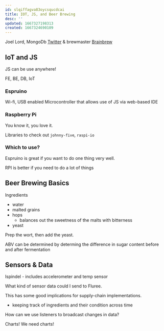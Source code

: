```yaml
---
id: slqiffagva83oycsqucdcai
title: IOT, JS, and Beer Brewing
desc: ''
updated: 1667327198313
created: 1667324690109
---
```


Joel Lord, MongoDb [Twitter](https://twitter.com/joel_lord) & brewmaster [Brainbrew](https://brainbrew.ca)

## IoT and JS

JS can be use anywhere!

FE, BE, DB, IoT

### Espruino

Wi-fi, USB enabled Microcontroller that allows use of JS via web-based IDE

### Raspberry Pi

You know it, you love it.

Libraries to check out `johnny-five`, `raspi-io`

### Which to use?

Espruino is great if you want to do one thing very well.

RPI is better if you need to do a lot of things

## Beer Brewing Basics

Ingredients
- water
- malted grains
- hops
  - balances out the sweetness of the malts with bitterness
- yeast

Prep the wort, then add the yeast.

ABV can be determined by determing the difference in sugar content before and after fermentation

## Sensors & Data

Ispindel - includes accelerometer and temp sensor

What kind of sensor data could I send to Fluree.

This has some good implications for supply-chain implementations.
- keeping track of ingredients and their condition across time

How can we use listeners to broadcast changes in data?

Charts! We need charts!


